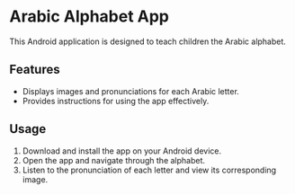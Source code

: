 # Arabic Alphabet App

This Android application is designed to teach children the Arabic alphabet.

## Features

- Displays images and pronunciations for each Arabic letter.
- Provides instructions for using the app effectively.

## Usage

1. Download and install the app on your Android device.
2. Open the app and navigate through the alphabet.
3. Listen to the pronunciation of each letter and view its corresponding image.
